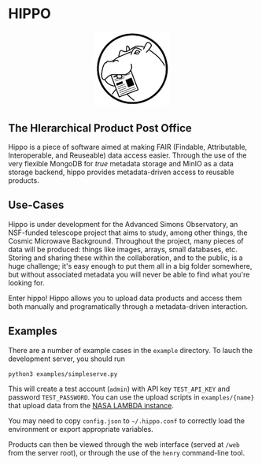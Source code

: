 HIPPO
=====

<p align="center">
<img src="hipposerve/web/static/logo.svg" style="width:30%"/>
</p>

The HIerarchical Product Post Office
------------------------------------

Hippo is a piece of software aimed at making FAIR (Findable, Attributable, Interoperable,
and Reuseable) data access easier. Through the use of the very flexible MongoDB for
_true_ metadata storage and MinIO as a data storage backend, hippo provides metadata-driven
access to reusable products.

Use-Cases
---------

Hippo is under development for the Advanced Simons Observatory, an NSF-funded telescope project
that aims to study, among other things, the Cosmic Microwave Background. Throughout the project,
many pieces of data will be produced: things like images, arrays, small databases, etc. Storing
and sharing these within the collaboration, and to the public, is a huge challenge; it's easy
enough to put them all in a big folder somewhere, but without associated metadata you will never
be able to find what you're looking for.

Enter hippo! Hippo allows you to upload data products and access them both manually and
programatically through a metadata-driven interaction.

Examples
--------

There are a number of example cases in the `example` directory. To lauch the development
server, you should run

```
python3 examples/simpleserve.py
```

This will create a test account (`admin`) with API key `TEST_API_KEY` and password
`TEST_PASSWORD`. You can use the upload scripts in `examples/{name}` that upload
data from the [NASA LAMBDA instance](https://lambda.gsfc.nasa.gov/product/act/actpol_prod_table.html).

You may need to copy `config.json` to `~/.hippo.conf` to correctly load the environment
or export appropriate variables.

Products can then be viewed through the web interface (served at `/web` from the
server root), or through the use of the `henry` command-line tool.